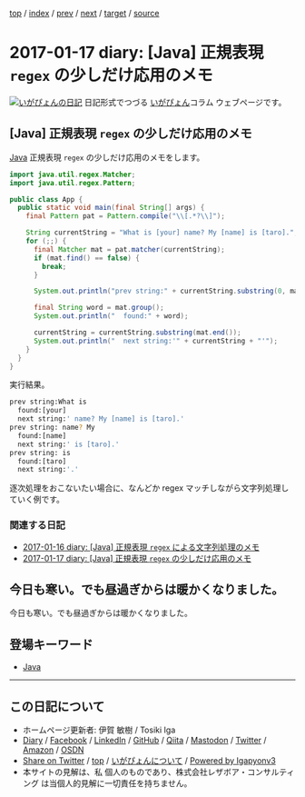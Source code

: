 [top](../index.html) 
 / [index](index.html) 
 / [prev](ig170116.html) 
 / [next](ig170118.html) 
 / [target](https://www.igapyon.jp/igapyon/diary/2017/ig170117.html) 
 / [source](https://github.com/igapyon/diary/blob/master/2017/ig170117.src.md) 

2017-01-17 diary: [Java] 正規表現 `regex` の少しだけ応用のメモ
=====================================================================================================
[![いがぴょんの日記](https://www.igapyon.jp/igapyon/diary/images/iga200306s.jpg "いがぴょん")](https://www.igapyon.jp/igapyon/diary/memo/memoigapyon.html) 日記形式でつづる [いがぴょん](https://www.igapyon.jp/igapyon/diary/memo/memoigapyon.html)コラム ウェブページです。

## [Java] 正規表現 `regex` の少しだけ応用のメモ

[Java](../keyword/java.html) 正規表現 `regex` の少しだけ応用のメモをします。

```java
import java.util.regex.Matcher;
import java.util.regex.Pattern;

public class App {
  public static void main(final String[] args) {
    final Pattern pat = Pattern.compile("\\[.*?\\]");

    String currentString = "What is [your] name? My [name] is [taro].";
    for (;;) {
      final Matcher mat = pat.matcher(currentString);
      if (mat.find() == false) {
        break;
      }

      System.out.println("prev string:" + currentString.substring(0, mat.start()));

      final String word = mat.group();
      System.out.println("  found:" + word);

      currentString = currentString.substring(mat.end());
      System.out.println("  next string:'" + currentString + "'");
    }
  }
}
```

実行結果。

```sh
prev string:What is 
  found:[your]
  next string:' name? My [name] is [taro].'
prev string: name? My 
  found:[name]
  next string:' is [taro].'
prev string: is 
  found:[taro]
  next string:'.'
```

逐次処理をおこないたい場合に、なんどか regex マッチしながら文字列処理していく例です。

### 関連する日記

* [2017-01-16 diary: [Java] 正規表現 `regex` による文字列処理のメモ](https://www.igapyon.jp/igapyon/diary/2017/ig170116.html)
* [2017-01-17 diary: [Java] 正規表現 `regex` の少しだけ応用のメモ](https://www.igapyon.jp/igapyon/diary/2017/ig170117.html)

## 今日も寒い。でも昼過ぎからは暖かくなりました。

今日も寒い。でも昼過ぎからは暖かくなりました。

## 登場キーワード

* [Java](../keyword/java.html)

----------------------------------------------------------------------------------------------------

## この日記について

* ホームページ更新者: 伊賀 敏樹 / Tosiki Iga
* [Diary](https://www.igapyon.jp/igapyon/diary/) / [Facebook](https://www.facebook.com/igapyon) / [LinkedIn](https://www.linkedin.com/in/toshikiiga) / [GitHub](https://github.com/igapyon) / [Qiita](https://qiita.com/igapyon) / [Mastodon](https://social.vivaldi.net/@igapyon) / [Twitter](https://twitter.com/ToshikiIga) / [Amazon](https://www.amazon.co.jp/%E4%BC%8A%E8%B3%80-%E6%95%8F%E6%A8%B9/e/B004LTQWCQ) / [OSDN](https://ja.osdn.net/users/iga/)
* [Share on Twitter](https://twitter.com/intent/tweet?hashtags=igapyon%2Cdiary%2C%E3%81%84%E3%81%8C%E3%81%B4%E3%82%87%E3%82%93%2CJava&text=%5BJava%5D+%E6%AD%A3%E8%A6%8F%E8%A1%A8%E7%8F%BE+%60regex%60+%E3%81%AE%E5%B0%91%E3%81%97%E3%81%A0%E3%81%91%E5%BF%9C%E7%94%A8%E3%81%AE%E3%83%A1%E3%83%A2&url=https%3A%2F%2Fwww.igapyon.jp%2Figapyon%2Fdiary%2F2017%2Fig170117.html) / [top](../index.html) / [いがぴょんについて](https://www.igapyon.jp/igapyon/diary/memo/memoigapyon.html) / [Powered by Igapyonv3](https://github.com/igapyon/igapyonv3)
* 本サイトの見解は、私 個人のものであり、株式会社レザボア・コンサルティング は当個人的見解に一切責任を持ちません。 
